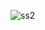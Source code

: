 ![ss2](https://user-images.githubusercontent.com/47567526/124281176-2ee8f480-db69-11eb-8fb3-e55f2adfbad6.PNG)
